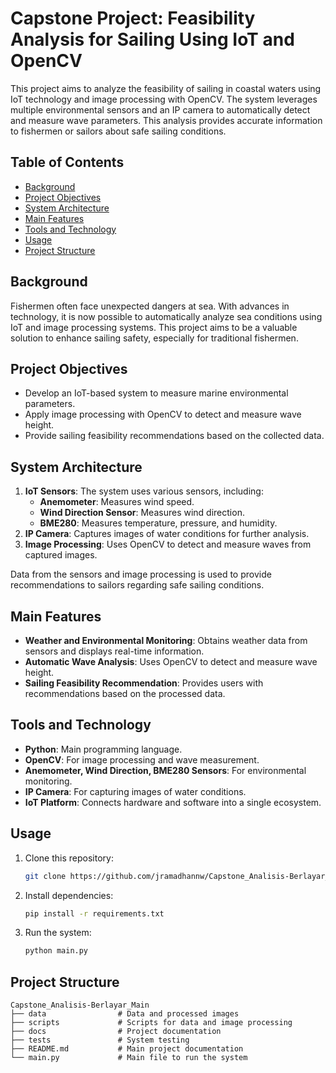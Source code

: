 # Capstone Project: Feasibility Analysis for Sailing Using IoT and OpenCV

This project aims to analyze the feasibility of sailing in coastal waters using IoT technology and image processing with OpenCV. The system leverages multiple environmental sensors and an IP camera to automatically detect and measure wave parameters. This analysis provides accurate information to fishermen or sailors about safe sailing conditions.

## Table of Contents
- [Background](#background)
- [Project Objectives](#project-objectives)
- [System Architecture](#system-architecture)
- [Main Features](#main-features)
- [Tools and Technology](#tools-and-technology)
- [Usage](#usage)
- [Project Structure](#project-structure)

## Background
Fishermen often face unexpected dangers at sea. With advances in technology, it is now possible to automatically analyze sea conditions using IoT and image processing systems. This project aims to be a valuable solution to enhance sailing safety, especially for traditional fishermen.

## Project Objectives
- Develop an IoT-based system to measure marine environmental parameters.
- Apply image processing with OpenCV to detect and measure wave height.
- Provide sailing feasibility recommendations based on the collected data.

## System Architecture
1. **IoT Sensors**: The system uses various sensors, including:
   - **Anemometer**: Measures wind speed.
   - **Wind Direction Sensor**: Measures wind direction.
   - **BME280**: Measures temperature, pressure, and humidity.
2. **IP Camera**: Captures images of water conditions for further analysis.
3. **Image Processing**: Uses OpenCV to detect and measure waves from captured images.

Data from the sensors and image processing is used to provide recommendations to sailors regarding safe sailing conditions.

## Main Features
- **Weather and Environmental Monitoring**: Obtains weather data from sensors and displays real-time information.
- **Automatic Wave Analysis**: Uses OpenCV to detect and measure wave height.
- **Sailing Feasibility Recommendation**: Provides users with recommendations based on the processed data.

## Tools and Technology
- **Python**: Main programming language.
- **OpenCV**: For image processing and wave measurement.
- **Anemometer, Wind Direction, BME280 Sensors**: For environmental monitoring.
- **IP Camera**: For capturing images of water conditions.
- **IoT Platform**: Connects hardware and software into a single ecosystem.

## Usage
1. Clone this repository:
   ```bash
   git clone https://github.com/jramadhannw/Capstone_Analisis-Berlayar_Main.git
   ```
2. Install dependencies:
   ```bash
   pip install -r requirements.txt
   ```
3. Run the system:
   ```bash
   python main.py
   ```

## Project Structure
```
Capstone_Analisis-Berlayar_Main
├── data                # Data and processed images
├── scripts             # Scripts for data and image processing
├── docs                # Project documentation
├── tests               # System testing
├── README.md           # Main project documentation
└── main.py             # Main file to run the system
```
